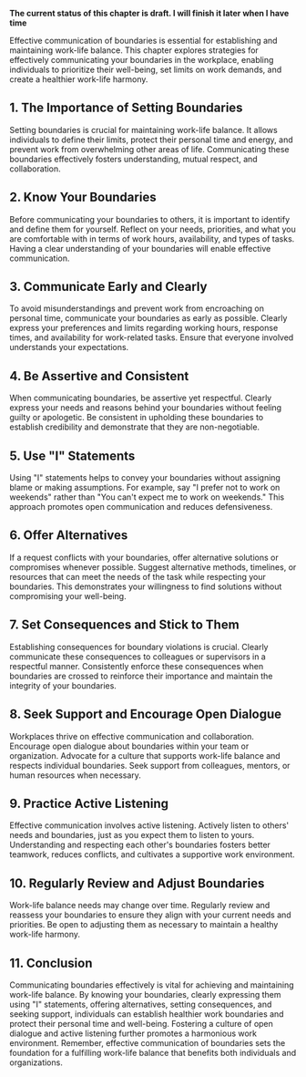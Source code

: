 **The current status of this chapter is draft. I will finish it later when I have time**

Effective communication of boundaries is essential for establishing and maintaining work-life balance. This chapter explores strategies for effectively communicating your boundaries in the workplace, enabling individuals to prioritize their well-being, set limits on work demands, and create a healthier work-life harmony.

**1. The Importance of Setting Boundaries**
-------------------------------------------

Setting boundaries is crucial for maintaining work-life balance. It allows individuals to define their limits, protect their personal time and energy, and prevent work from overwhelming other areas of life. Communicating these boundaries effectively fosters understanding, mutual respect, and collaboration.

**2. Know Your Boundaries**
---------------------------

Before communicating your boundaries to others, it is important to identify and define them for yourself. Reflect on your needs, priorities, and what you are comfortable with in terms of work hours, availability, and types of tasks. Having a clear understanding of your boundaries will enable effective communication.

**3. Communicate Early and Clearly**
------------------------------------

To avoid misunderstandings and prevent work from encroaching on personal time, communicate your boundaries as early as possible. Clearly express your preferences and limits regarding working hours, response times, and availability for work-related tasks. Ensure that everyone involved understands your expectations.

**4. Be Assertive and Consistent**
----------------------------------

When communicating boundaries, be assertive yet respectful. Clearly express your needs and reasons behind your boundaries without feeling guilty or apologetic. Be consistent in upholding these boundaries to establish credibility and demonstrate that they are non-negotiable.

**5. Use "I" Statements**
-------------------------

Using "I" statements helps to convey your boundaries without assigning blame or making assumptions. For example, say "I prefer not to work on weekends" rather than "You can't expect me to work on weekends." This approach promotes open communication and reduces defensiveness.

**6. Offer Alternatives**
-------------------------

If a request conflicts with your boundaries, offer alternative solutions or compromises whenever possible. Suggest alternative methods, timelines, or resources that can meet the needs of the task while respecting your boundaries. This demonstrates your willingness to find solutions without compromising your well-being.

**7. Set Consequences and Stick to Them**
-----------------------------------------

Establishing consequences for boundary violations is crucial. Clearly communicate these consequences to colleagues or supervisors in a respectful manner. Consistently enforce these consequences when boundaries are crossed to reinforce their importance and maintain the integrity of your boundaries.

**8. Seek Support and Encourage Open Dialogue**
-----------------------------------------------

Workplaces thrive on effective communication and collaboration. Encourage open dialogue about boundaries within your team or organization. Advocate for a culture that supports work-life balance and respects individual boundaries. Seek support from colleagues, mentors, or human resources when necessary.

**9. Practice Active Listening**
--------------------------------

Effective communication involves active listening. Actively listen to others' needs and boundaries, just as you expect them to listen to yours. Understanding and respecting each other's boundaries fosters better teamwork, reduces conflicts, and cultivates a supportive work environment.

**10. Regularly Review and Adjust Boundaries**
----------------------------------------------

Work-life balance needs may change over time. Regularly review and reassess your boundaries to ensure they align with your current needs and priorities. Be open to adjusting them as necessary to maintain a healthy work-life harmony.

**11. Conclusion**
------------------

Communicating boundaries effectively is vital for achieving and maintaining work-life balance. By knowing your boundaries, clearly expressing them using "I" statements, offering alternatives, setting consequences, and seeking support, individuals can establish healthier work boundaries and protect their personal time and well-being. Fostering a culture of open dialogue and active listening further promotes a harmonious work environment. Remember, effective communication of boundaries sets the foundation for a fulfilling work-life balance that benefits both individuals and organizations.
